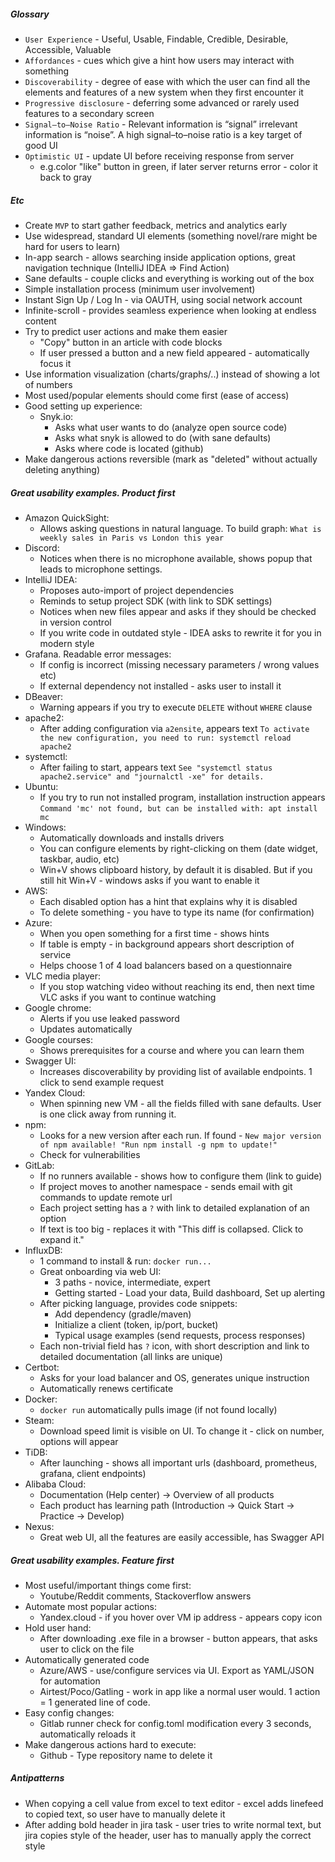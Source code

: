 
##### Glossary
* `User Experience` - Useful, Usable, Findable, Credible, Desirable, Accessible, Valuable
* `Affordances` - cues which give a hint how users may interact with something
* `Discoverability` - degree of ease with which the user can find all the elements and features of a new system when they first encounter it
* `Progressive disclosure` - deferring some advanced or rarely used features to a secondary screen
* `Signal–to–Noise Ratio` - Relevant information is “signal” irrelevant information is “noise”. A high signal–to–noise ratio is a key target of good UI
* `Optimistic UI` - update UI before receiving response from server 
    * e.g.color "like" button in green, if later server returns error - color it back to gray

##### Etc
* Create `MVP` to start gather feedback, metrics and analytics early
* Use widespread, standard UI elements (something novel/rare might be hard for users to learn)
* In-app search - allows searching inside application options, great navigation technique (IntelliJ IDEA => Find Action)
* Sane defaults - couple clicks and everything is working out of the box
* Simple installation process (minimum user involvement)
* Instant Sign Up / Log In - via OAUTH, using social network account
* Infinite-scroll - provides seamless experience when looking at endless content
* Try to predict user actions and make them easier
  * "Copy" button in an article with code blocks
  * If user pressed a button and a new field appeared - automatically focus it
* Use information visualization (charts/graphs/..) instead of showing a lot of numbers
* Most used/popular elements should come first (ease of access)
* Good setting up experience:
    * Snyk.io:
        * Asks what user wants to do (analyze open source code)
        * Asks what snyk is allowed to do (with sane defaults)
        * Asks where code is located (github)
* Make dangerous actions reversible (mark as "deleted" without actually deleting anything)
        
##### Great usability examples. Product first
* Amazon QuickSight:
    * Allows asking questions in natural language. To build graph: `What is weekly sales in Paris vs London this year`
* Discord:
    * Notices when there is no microphone available, shows popup that leads to microphone settings.
* IntelliJ IDEA:
    * Proposes auto-import of project dependencies
    * Reminds to setup project SDK (with link to SDK settings)
    * Notices when new files appear and asks if they should be checked in version control
    * If you write code in outdated style - IDEA asks to rewrite it for you in modern style
* Grafana. Readable error messages:
    * If config is incorrect (missing necessary parameters / wrong values etc)
    * If external dependency not installed - asks user to install it 
* DBeaver:
    * Warning appears if you try to execute `DELETE` without `WHERE` clause
* apache2:
    * After adding configuration via `a2ensite`, appears text `To activate the new configuration, you need to run: systemctl reload apache2`
* systemctl:
    * After failing to start, appears text `See "systemctl status apache2.service" and "journalctl -xe" for details.`
* Ubuntu:
    * If you try to run not installed program, installation instruction appears `Command 'mc' not found, but can be installed with: apt install mc`
* Windows:
    * Automatically downloads and installs drivers
    * You can configure elements by right-clicking on them (date widget, taskbar, audio, etc)
    * Win+V shows clipboard history, by default it is disabled. But if you still hit Win+V - windows asks if you want to enable it 
* AWS:
    * Each disabled option has a hint that explains why it is disabled
    * To delete something - you have to type its name (for confirmation)
* Azure:
    * When you open something for a first time - shows hints
    * If table is empty - in background appears short description of service
    * Helps choose 1 of 4 load balancers based on a questionnaire
* VLC media player:
    * If you stop watching video without reaching its end, then next time VLC asks if you want to continue watching
* Google chrome:
    * Alerts if you use leaked password
    * Updates automatically
* Google courses:
    * Shows prerequisites for a course and where you can learn them
* Swagger UI:
    * Increases discoverability by providing list of available endpoints. 1 click to send example request
* Yandex Cloud:
    * When spinning new VM - all the fields filled with sane defaults. User is one click away from running it.
* npm:
    * Looks for a new version after each run. If found - `New major version of npm available! "Run npm install -g npm to update!"`
    * Check for vulnerabilities
* GitLab:
    * If no runners available - shows how to configure them (link to guide)
    * If project moves to another namespace - sends email with git commands to update remote url
    * Each project setting has a `?` with link to detailed explanation of an option
    * If text is too big - replaces it with "This diff is collapsed. Click to expand it."
* InfluxDB:
    * 1 command to install & run: `docker run...`
    * Great onboarding via web UI:
        * 3 paths - novice, intermediate, expert
        * Getting started - Load your data, Build dashboard, Set up alerting
    * After picking language, provides code snippets:
        * Add dependency (gradle/maven)
        * Initialize a client (token, ip/port, bucket)
        * Typical usage examples (send requests, process responses)
    * Each non-trivial field has `?` icon, with short description and link to detailed documentation (all links are unique)
* Certbot:
    * Asks for your load balancer and OS, generates unique instruction
    * Automatically renews certificate
* Docker:
    * `docker run` automatically pulls image (if not found locally)
* Steam:
  * Download speed limit is visible on UI. To change it - click on number, options will appear
* TiDB: 
    * After launching - shows all important urls (dashboard, prometheus, grafana, client endpoints)
* Alibaba Cloud:
    * Documentation (Help center) -> Overview of all products
    * Each product has learning path (Introduction -> Quick Start -> Practice -> Develop)
* Nexus:
    * Great web UI, all the features are easily accessible, has Swagger API
    
##### Great usability examples. Feature first
* Most useful/important things come first:
    * Youtube/Reddit comments, Stackoverflow answers
* Automate most popular actions:
    * Yandex.cloud - if you hover over VM ip address - appears copy icon
* Hold user hand:
    * After downloading .exe file in a browser - button appears, that asks user to click on the file
* Automatically generated code
    * Azure/AWS - use/configure services via UI. Export as YAML/JSON for automation
    * Airtest/Poco/Gatling - work in app like a normal user would. 1 action = 1 generated line of code.
* Easy config changes:
    * Gitlab runner check for config.toml modification every 3 seconds, automatically reloads it
* Make dangerous actions hard to execute:
    * Github - Type repository name to delete it

##### Antipatterns
* When copying a cell value from excel to text editor - excel adds linefeed to copied text, so user have to manually delete it
* After adding bold header in jira task - user tries to write normal text, but jira copies style of the header, user has to manually apply the correct style

